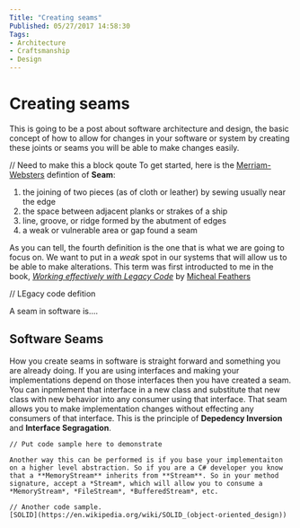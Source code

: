 ```yaml
---
Title: "Creating seams"
Published: 05/27/2017 14:58:30
Tags: 
- Architecture
- Craftsmanship
- Design
---
```

# Creating seams

This is going to be a post about software architecture and design, the basic concept of how to allow for changes in your software or system by creating these joints or seams you will be able to make changes easily.

// Need to make this a block qoute
To get started, here is the [Merriam-Websters](https://www.merriam-webster.com/dictionary/seam) defintion of **Seam**:

1. the joining of two pieces (as of cloth or leather) by sewing usually near the edge
2. the space between adjacent planks or strakes of a ship
3. line, groove, or ridge formed by the abutment of edges
4. a weak or vulnerable area or gap found a seam

As you can tell, the fourth definition is the one that is what we are going to focus on. We want to put in a *weak* spot in our systems that will allow us to be able to make alterations. This term was first introducted to me in the book, [*Working effectively with Legacy Code*](http://amzn.to/2s8cQhZ) by [Micheal Feathers](https://twitter.com/mfeathers)


// LEgacy code defition

A seam in software is....

## Software Seams

How you create seams in software is straight forward and something you are already doing.  If you are using interfaces and making your implementations depend on those interfaces then you have created a seam. You can inpmlement that interface in a new class and substitute that new class with new behavior into any consumer using that interface. That seam allows you to make implementation changes without effecting any consumers of that interface. This is the principle of **Depedency Inversion** and **Interface Segragation**. 

```
// Put code sample here to demonstrate

Another way this can be performed is if you base your implementaiton on a higher level abstraction. So if you are a C# developer you know that a **MemoryStream** inherits from **Stream**. So in your method signature, accept a *Stream*, which will allow you to consume a *MemoryStream*, *FileStream*, *BufferedStream*, etc.

// Another code sample.
[SOLID](https://en.wikipedia.org/wiki/SOLID_(object-oriented_design))